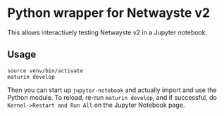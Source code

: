 Python wrapper for Netwayste v2
===============================

This allows interactively testing Netwayste v2 in a Jupyter notebook.

## Usage

```
source venv/bin/activate
maturin develop
```

Then you can start up `jupyter-notebook` and actually import and use the Python module. To reload, re-run `maturin develop`, and if successful, do `Kernel->Restart and Run All` on the Jupyter Notebook page.
